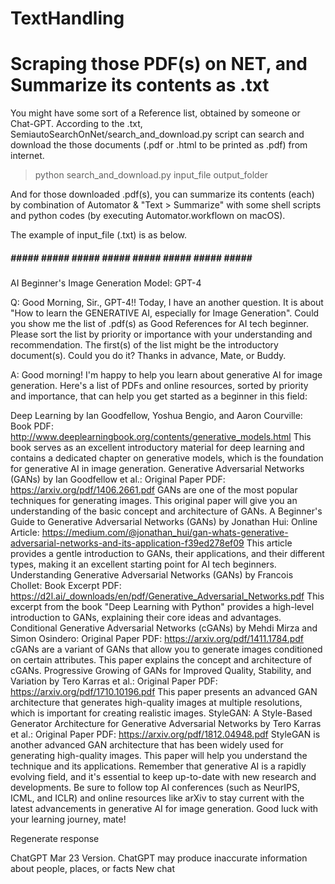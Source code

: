 # TextHandling
# Scraping those PDF(s) on NET, and Summarize its contents as .txt

You might have some sort of a Reference list, obtained by someone or Chat-GPT.
According to the .txt, SemiautoSearchOnNet/search_and_download.py script can search and download the those documents (.pdf or .html to be printed as .pdf) from internet.
> python search_and_download.py input_file output_folder

And for those downloaded .pdf(s), you can summarize its contents (each) by combination of Automator & "Text > Summarize" with some shell scripts and python codes (by executing Automator.workflown on macOS).



The example of input_file (.txt) is as below.

##### ##### ##### ##### ##### ##### ##### ##### ##### ##### 

AI Beginner's Image Generation
Model: GPT-4

Q: 
Good Morning, Sir., GPT-4!!
Today, I have an another question.
It is about "How to learn the GENERATIVE AI, especially for Image Generation".
Could you show me the list of .pdf(s) as Good References for AI tech beginner.
Please sort the list by priority or importance with your understanding and recommendation.
The first(s) of the list might be the introductory document(s).
Could you do it?
Thanks in advance, Mate, or Buddy.

A:
Good morning! I'm happy to help you learn about generative AI for image generation. Here's a list of PDFs and online resources, sorted by priority and importance, that can help you get started as a beginner in this field:

Deep Learning by Ian Goodfellow, Yoshua Bengio, and Aaron Courville:
Book PDF: http://www.deeplearningbook.org/contents/generative_models.html
This book serves as an excellent introductory material for deep learning and contains a dedicated chapter on generative models, which is the foundation for generative AI in image generation.
Generative Adversarial Networks (GANs) by Ian Goodfellow et al.:
Original Paper PDF: https://arxiv.org/pdf/1406.2661.pdf
GANs are one of the most popular techniques for generating images. This original paper will give you an understanding of the basic concept and architecture of GANs.
A Beginner's Guide to Generative Adversarial Networks (GANs) by Jonathan Hui:
Online Article: https://medium.com/@jonathan_hui/gan-whats-generative-adversarial-networks-and-its-application-f39ed278ef09
This article provides a gentle introduction to GANs, their applications, and their different types, making it an excellent starting point for AI tech beginners.
Understanding Generative Adversarial Networks (GANs) by Francois Chollet:
Book Excerpt PDF: https://d2l.ai/_downloads/en/pdf/Generative_Adversarial_Networks.pdf
This excerpt from the book "Deep Learning with Python" provides a high-level introduction to GANs, explaining their core ideas and advantages.
Conditional Generative Adversarial Networks (cGANs) by Mehdi Mirza and Simon Osindero:
Original Paper PDF: https://arxiv.org/pdf/1411.1784.pdf
cGANs are a variant of GANs that allow you to generate images conditioned on certain attributes. This paper explains the concept and architecture of cGANs.
Progressive Growing of GANs for Improved Quality, Stability, and Variation by Tero Karras et al.:
Original Paper PDF: https://arxiv.org/pdf/1710.10196.pdf
This paper presents an advanced GAN architecture that generates high-quality images at multiple resolutions, which is important for creating realistic images.
StyleGAN: A Style-Based Generator Architecture for Generative Adversarial Networks by Tero Karras et al.:
Original Paper PDF: https://arxiv.org/pdf/1812.04948.pdf
StyleGAN is another advanced GAN architecture that has been widely used for generating high-quality images. This paper will help you understand the technique and its applications.
Remember that generative AI is a rapidly evolving field, and it's essential to keep up-to-date with new research and developments. Be sure to follow top AI conferences (such as NeurIPS, ICML, and ICLR) and online resources like arXiv to stay current with the latest advancements in generative AI for image generation. Good luck with your learning journey, mate!




Regenerate response

ChatGPT Mar 23 Version. ChatGPT may produce inaccurate information about people, places, or facts
New chat
